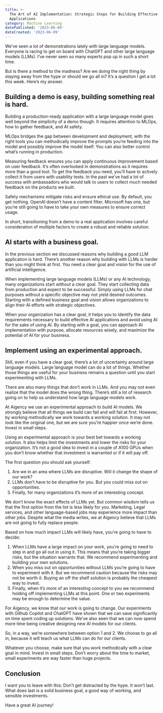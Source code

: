 ```yaml
---
title: >-
  The Art of AI Implementation: Strategic Steps for Building Effective LLM
  Applications
category: Machine Learning
datePublished: '2023-06-09'
dateCreated: '2023-06-09'
---
```

We’ve seen a lot of demonstrations lately with large language models. Everyone is racing to get on board with ChatGPT and other large language models (LLMs). I’ve never seen so many experts pop up in such a short time. 

But is there a method to the madness? Are we doing the right thing by staying away from the hype or should we go all in? It’s a question I get a lot this week. Here’s my answer.

## Building a demo is easy, building something real is hard.
Building a production-ready application with a large language model goes well beyond the simplicity of a demo though. It requires attention to MLOps, how to gather feedback, and AI safety. 

MLOps bridges the gap between development and deployment, with the right tools you can methodically improve the prompts you’re feeding into the model and possibly improve the model itself. You can also better control what’s running in production. 

Measuring feedback ensures you can apply continuous improvement based on user feedback. It’s often overlooked in demonstrations as it requires more than a good tool. To get the feedback you need, you’ll have to actively collect it from users with usability tests. In the past we’ve had a lot of success with ambassadors who would talk to users to collect much needed feedback on the products we built.

Safety mechanisms mitigate risks and ensure ethical use. By default, you get nothing. OpenAI doesn’t have a content filter. Microsoft has one, but you’re still going to have to take your own measures to ensure correct usage. 

In short, transitioning from a demo to a real application involves careful consideration of multiple factors to create a robust and reliable solution.

## AI starts with a business goal.
In the previous section we discussed reasons why building a good LLM application is hard. There’s another reason why building with LLMs is harder than you might think at first. You need a clear goal and vision for the use of artificial intelligence.

When implementing large language models (LLMs) or any AI technology, many organizations start without a clear goal. They start collecting data from production and expect to be successful. 
Simply using LLMs for chat purposes without a specific objective may not yield desired outcomes. Starting with a defined business goal and vision allows organizations to align their AI efforts with strategic objectives. 

When your organization has a clear goal, it helps you to identify the data requirements necessary to build effective AI applications and avoid using AI for the sake of using AI. By starting with a goal, you can approach AI implementation with purpose, allocate resources wisely, and maximize the potential of AI for your business.

## Implement using an experimental approach.

Still, even if you have a clear goal, there’s a lot of uncertainty around large language models. Large language model can do a lot of things. Whether those things are useful for your business remains a question until you start experimenting with LLMs. 

There are also many things that don’t work in LLMs. And you may not even realize that the model does the wrong thing. There’s still a lot of research going on to help us understand how large language models work.

At Aigency we use an experimental approach to build AI models. We strongly believe that all things we build can fail and will fail at first. However, by working methodically we work towards a working solution. It may not look like the original one, but we are sure you’re happier once we’re done.
Invest in small steps.

Using an experimental approach is your best bet towards a working solution. It also helps limit the investments and lower the risks for your organization. It’s not a good idea to invest in a couple of A100 GPUs when you don’t know whether that investment is warranted or if it will pay off.

The first question you should ask yourself:

1.	Are we in an area where LLMs are disruptive. Will it change the shape of our work?
2.	LLMs don’t have to be disruptive for you. But you could miss out on opportunities.
3.	Finally, for many organizations it’s more of an interesting concept.

We don’t know the exact effects of LLMs yet. But common wisdom tells us that the first option from the list is less likely for you. Marketing, Legal services, and other language-based jobs may experience more impact than other jobs. Despite what the media writes, we at Aigency believe that LLMs are not going to fully replace people.

Based on how much impact LLMs will likely have, you’re going to have to decide:

1.	When LLMs have a large impact on your work, you’re going to need to step in and go all out in using it. This means that you’re taking bigger risks, but the situation warrants that. We recommend experimenting and building your own solutions.
2.	When you miss out on opportunities without LLMs you’re going to have to experiment with it. But we recommend caution because the risks may not be worth it. Buying an off the shelf solution is probably the cheapest way to invest.
3.	Finally, when it’s more of an interesting concept to you we recommend holding off implementing LLMs at this point. One or two experiments may be enough to determine the value.

For Aigency, we know that our work is going to change. Our experiments with Github Copilot and ChatGPT have shown that we can save significantly on time spent coding up solutions. We’ve also seen that we can now spend more time being creative designing new AI models for our clients.

So, in a way, we’re somewhere between option 1 and 2. We choose to go all in, because it will teach us what LLMs can do for our clients. 

Whatever you choose, make sure that you work methodically with a clear goal in mind. Invest in small steps. Don’t worry about the time to market, small experiments are way faster than huge projects.

## Conclusion

I want you to leave with this: Don’t get distracted by the hype. It won’t last. What does last is a solid business goal, a good way of working, and sensible investments.

Have a great AI journey!
